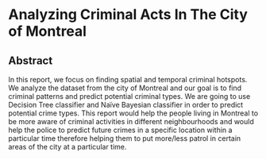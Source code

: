 # Analyzing Criminal Acts In The City of Montreal

## Abstract
In this report, we focus on finding spatial and temporal criminal hotspots. We analyze the dataset from the city of Montreal and our goal is to find criminal patterns and predict potential criminal types. We are going to use Decision Tree classifier and Naïve Bayesian classifier in order to predict potential crime types. This report would help the people living in Montreal to be more aware of criminal activities in different neighbourhoods and would help the police to predict future crimes in a specific location within a particular time therefore  helping them to put more/less patrol in certain areas of the city at a particular time.
